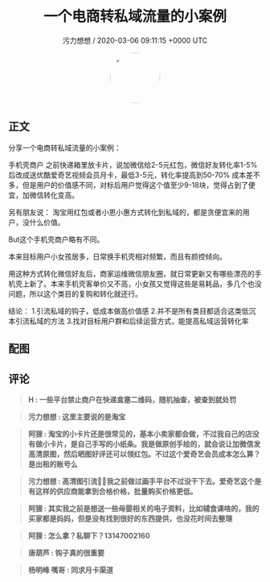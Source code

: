 <h1 align="center">一个电商转私域流量的小案例</h1>
<p align="center">
    <a>污力想想 / 2020-03-06 09:11:15 &#43;0000 UTC</a>
</p>

<div align="center">
    <img src="https://images.zsxq.com/FhvZjgLp05LgZR9qBARxfluwnuhL?e=1590940799&amp;token=kIxbL07-8jAj8w1n4s9zv64FuZZNEATmlU_Vm6zD:v_nvJzwLA24I3uB6HJoMC-qxbNQ=" width="100" height="100" style="border:1px solid;border-radius:50%; color:#ffffff"/>
</div>

## 正文

<div>
分享一个电商转私域流量的小案例：

手机壳商户
之前快递箱里放卡片，说加微信给2-5元红包，微信好友转化率1-5%
后改成送优酷爱奇艺视频会员月卡，最低3-5元，转化率提高到50-70%
成本差不多，但是用户的价值感不同，对标后用户觉得这个值至少9-18块，觉得占到了便宜，加微信转化变高。

另有朋友说：
淘宝用红包或者小恩小惠方式转化到私域的，都是贪便宜来的用户，没什么价值。

But这个手机壳商户略有不同。

本来目标用户小女孩居多，日常换手机壳相对频繁，而且有颜控倾向。

用这种方式转化微信好友后，商家运维微信朋友圈，就日常更新又有哪些漂亮的手机壳上新了。本来手机壳客单价又不高，小女孩又觉得这些是易耗品，多几个也没问题，所以这个类目的复购和转化就还行。

结论：
1.引流私域的钩子，低成本做高价值感
2.并不是所有类目都适合这类低沉本引流私域的方法
3.找对目标用户群和后续运营方式，能提高私域运营转化率
</div>

## 配图
<div class="image" align="center">

</div>

## 评论

<div align="left">
<div>

<blockquote >
<span> <strong>H : 一些平台禁止商户在快递盒塞二维码，随机抽查，被查到就处罚 </strong></span>
</blockquote>

<blockquote >
<span> <strong>污力想想 : 这里主要说的是淘宝 </strong></span>
</blockquote>

<blockquote >
<span> <strong>阿狸 : 淘宝的小卡片还是很常见的，基本小卖家都会做，不过我自己的店没有做小卡片，是自己手写的小纸条。我是做原创手绘的，就会说让加微信发高清原图，然后晒图好评还可以领红包。不过这个爱奇艺会员成本怎么算？是出租的账号么 </strong></span>
</blockquote>

<blockquote >
<span> <strong>污力想想 : 高清图引流👍🏻我之前做过画手平台不过没干下去。爱奇艺这个是有这样的供应商能拿到合格价格，批量购买价格更低。 </strong></span>
</blockquote>

<blockquote >
<span> <strong>阿狸 : 其实我之前是想送一些母婴相关的电子资料，比如辅食课啥的，我的买家都是妈妈，但是没有找到很好的东西提供，也没花时间去整理 </strong></span>
</blockquote>

<blockquote >
<span> <strong>阿狸 : 怎么拿？私聊下？13147002160 </strong></span>
</blockquote>

<blockquote >
<span> <strong>唐葫芦 : 钩子真的很重要 </strong></span>
</blockquote>

<blockquote >
<span> <strong>杨明峰 嘴哥 : 同求月卡渠道 </strong></span>
</blockquote>

</div>
</div>